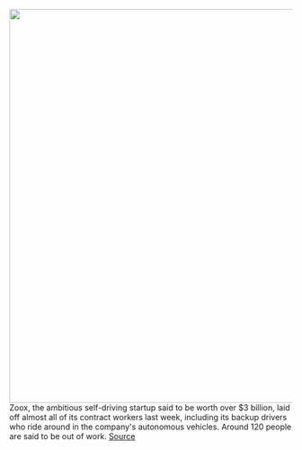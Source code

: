 <img src='https://cdn.vox-cdn.com/thumbor/g9rzYVw7qH59UpZBMeZToUXXdLM=/0x0:2242x1472/1200x800/filters:focal(942x557:1300x915)/cdn.vox-cdn.com/uploads/chorus_image/image/66610644/1189070720.jpg.0.jpg' width='700px' /><br/>
Zoox, the ambitious self-driving startup said to be worth over $3 billion, laid off almost all of its contract workers last week, including its backup drivers who ride around in the company's autonomous vehicles. Around 120 people are said to be out of work.
<a href='https://www.theverge.com/2020/4/6/21210000/zoox-layoff-coronavirus-self-driving-car-safety-drivers'> Source <a/>